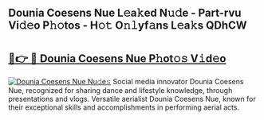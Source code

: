 ## Dounia Coesens Nue L𝚎a𝚔ed N𝚞𝚍e - Part-rvu Vi𝚍𝚎o P𝚑𝚘tos - H𝚘𝚝 O𝚗𝚕yf𝚊ns L𝚎a𝚔s QDhCW

# <h2><a href="http://kfadx8u.oniu.top/?m=Dounia+Coesens+Nue">🔗👉 🔴 Dounia Coesens Nue P𝚑ot𝚘𝚜 V𝚒d𝚎o</a></h2>

[![Dounia Coesens Nue Nu𝚍e𝚜](https://i.imgur.com/0qMVB7G.gif)](http://kfadx8u.oniu.top/?m=Dounia+Coesens+Nue)
Social media innovator Dounia Coesens Nue, recognized for sharing dance and lifestyle knowledge, through presentations and vlogs. Versatile aerialist Dounia Coesens Nue, known for their exceptional skills and accomplishments in performing aerial acts.  

